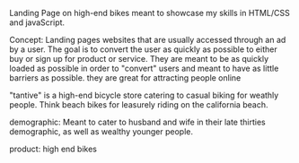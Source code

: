 Landing Page on high-end bikes meant to showcase my skills in HTML/CSS and javaScript.

Concept:
Landing pages websites that are usually accessed through an ad by a user. The goal is to convert the user as 
quickly as possible to either buy or sign up for product or service. They are meant to be as quickly loaded as possible in order 
to "convert" users and meant to have as little barriers as possible. they are great for attracting people online

"tantive" is a high-end bicycle store catering to casual biking for weathly people. Think beach bikes for leasurely riding on the 
california beach. 

demographic:
Meant to cater to husband and wife in their late thirties demographic, as well as wealthy younger people.

product:
high end bikes